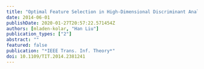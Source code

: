 ```yaml
---
title: "Optimal Feature Selection in High-Dimensional Discriminant Analysis"
date: 2014-06-01
publishDate: 2020-01-27T20:57:22.571454Z
authors: [mladen-kolar, "Han Liu"]
publication_types: ["2"]
abstract: ""
featured: false
publication: "*IEEE Trans. Inf. Theory*"
doi: 10.1109/TIT.2014.2381241
---
```

